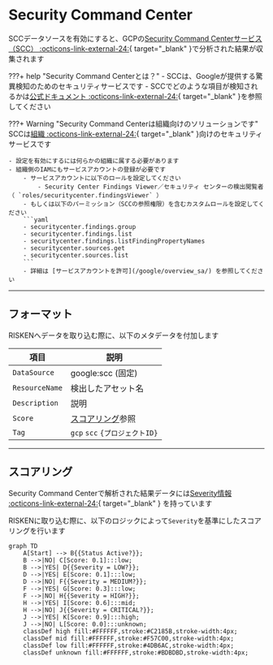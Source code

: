 # Security Command Center

SCCデータソースを有効にすると、GCPの[Security Command Centerサービス（SCC） :octicons-link-external-24:](https://cloud.google.com/security-command-center/docs/concepts-security-command-center-overview){ target="_blank" }で分析された結果が収集されます

???+ help "Security Command Centerとは？"
    - SCCは、Googleが提供する驚異検知のためのセキュリティサービスです
    - SCCでどのような項目が検知されるかは[公式ドキュメント :octicons-link-external-24:](https://cloud.google.com/security-command-center/docs/concepts-vulnerabilities-findings){ target="_blank" }を参照してください


???+ Warning "Security Command Centerは組織向けのソリューションです"
    SCCは[組織 :octicons-link-external-24:](https://cloud.google.com/resource-manager/docs/creating-managing-organization){ target="_blank" }向けのセキュリティサービスです
    
    - 設定を有効にするには何らかの組織に属する必要があります
    - 組織側のIAMにもサービスアカウントの登録が必要です
        - サービスアカウントに以下のロールを設定してください
            - Security Center Findings Viewer／セキュリティ センターの検出閲覧者 （ `roles/securitycenter.findingsViewer` ）
        - もしくは以下のパーミッション（SCCの参照権限）を含むカスタムロールを設定してください
        ```yaml
        - securitycenter.findings.group
        - securitycenter.findings.list
        - securitycenter.findings.listFindingPropertyNames
        - securitycenter.sources.get
        - securitycenter.sources.list
        ```
        - 詳細は [サービスアカウントを許可](/google/overview_sa/) を参照してください


---

## フォーマット

RISKENへデータを取り込む際に、以下のメタデータを付加します

| 項目            | 説明                             |
| -------------- | ------------------------------- |
| `DataSource`   | google:scc (固定)                |
| `ResourceName` | 検出したアセット名                 |
| `Description`  | 説明                             |
| `Score`        | [スコアリング](/google/scc/#_2)参照 |
| `Tag`          | `gcp` `scc` `{プロジェクトID}`    |

---

## スコアリング

Security Command Centerで解析された結果データには[Severity情報 :octicons-link-external-24:](https://cloud.google.com/security-command-center/docs/how-to-use-security-health-analytics#findings-by-severity){ target="_blank" } を持っています

RISKENに取り込む際に、以下のロジックによって`Severity`を基準にしたスコアリングを行います

```mermaid
graph TD
    A[Start] --> B{{Status Active?}};
    B -->|NO| C[Score: 0.1]:::low;
    B -->|YES| D{{Severity = LOW?}};
    D -->|YES| E[Score: 0.1]:::low;
    D -->|NO| F{{Severity = MEDIUM?}};
    F -->|YES| G[Score: 0.3]:::low;
    F -->|NO| H{{Severity = HIGH?}};
    H -->|YES| I[Score: 0.6]:::mid;
    H -->|NO| J{{Severity = CRITICAL?}};
    J -->|YES| K[Score: 0.9]:::high;
    J -->|NO| L[Score: 0.0]:::unknown;
    classDef high fill:#FFFFFF,stroke:#C2185B,stroke-width:4px;
    classDef mid fill:#FFFFFF,stroke:#F57C00,stroke-width:4px;
    classDef low fill:#FFFFFF,stroke:#4DB6AC,stroke-width:4px;
    classDef unknown fill:#FFFFFF,stroke:#BDBDBD,stroke-width:4px;
```
